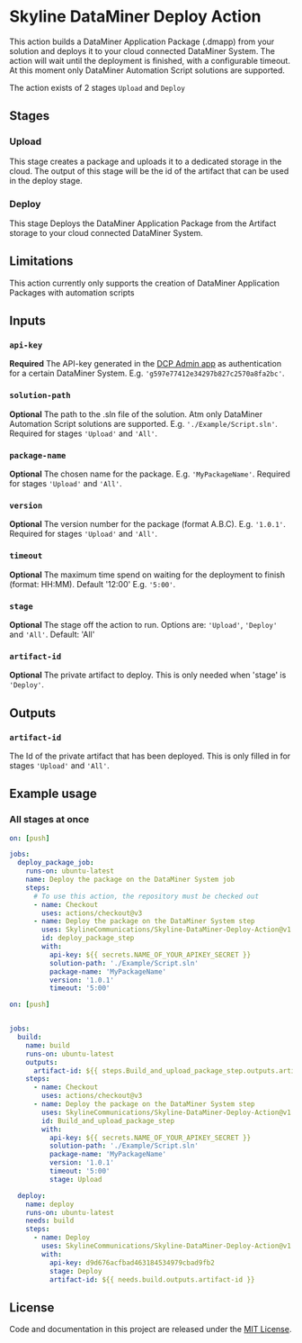 # Skyline DataMiner Deploy Action

This action builds a DataMiner Application Package (.dmapp) from your solution and deploys it to your cloud connected DataMiner System. The action will wait until the deployment is finished, with a configurable timeout. At this moment only DataMiner Automation Script solutions are supported.

The action exists of 2 stages `Upload` and `Deploy`

## Stages

### Upload

This stage creates a package and uploads it to a dedicated storage in the cloud. The output of this stage will be the id of the artifact that can be used in the deploy stage.

### Deploy

This stage Deploys the DataMiner Application Package from the Artifact storage to your cloud connected DataMiner System.

## Limitations

This action currently only supports the creation of DataMiner Application Packages with automation scripts

## Inputs

### `api-key`
**Required** The API-key generated in the [DCP Admin app](https://admin.dataminer.services) as authentication for a certain DataMiner System. E.g. `'g597e77412e34297b827c2570a8fa2bc'`.

### `solution-path`

**Optional** The path to the .sln file of the solution. Atm only DataMiner Automation Script solutions are supported. E.g. `'./Example/Script.sln'`. Required for stages `'Upload'` and `'All'`.

### `package-name`

**Optional** The chosen name for the package. E.g. `'MyPackageName'`. Required for stages `'Upload'` and `'All'`.

### `version`

**Optional** 
The version number for the package (format A.B.C). E.g. `'1.0.1'`. Required for stages `'Upload'` and `'All'`.

### `timeout`

**Optional** The maximum time spend on waiting for the deployment to finish (format: HH:MM). Default '12:00' E.g. `'5:00'`.

### `stage`

**Optional** The stage off the action to run. Options are: `'Upload'`, `'Deploy'` and `'All'`. Default: 'All'

### `artifact-id`

**Optional** The private artifact to deploy. This is only needed when 'stage' is `'Deploy'`.


## Outputs

### `artifact-id`

The Id of the private artifact that has been deployed. This is only filled in for stages `'Upload'` and `'All'`.

## Example usage

### All stages at once

```yaml
on: [push]

jobs:
  deploy_package_job:
    runs-on: ubuntu-latest
    name: Deploy the package on the DataMiner System job
    steps:
      # To use this action, the repository must be checked out 
      - name: Checkout	
        uses: actions/checkout@v3
      - name: Deploy the package on the DataMiner System step
        uses: SkylineCommunications/Skyline-DataMiner-Deploy-Action@v1
        id: deploy_package_step
        with:
          api-key: ${{ secrets.NAME_OF_YOUR_APIKEY_SECRET }}
          solution-path: './Example/Script.sln'
          package-name: 'MyPackageName'
          version: '1.0.1'
          timeout: '5:00'
```

```yaml
on: [push]


jobs:
  build:
    name: build
    runs-on: ubuntu-latest
    outputs:
      artifact-id: ${{ steps.Build_and_upload_package_step.outputs.artifact-id }}
    steps:
      - name: Checkout	
        uses: actions/checkout@v3
      - name: Deploy the package on the DataMiner System step
        uses: SkylineCommunications/Skyline-DataMiner-Deploy-Action@v1
        id: Build_and_upload_package_step
        with:
          api-key: ${{ secrets.NAME_OF_YOUR_APIKEY_SECRET }}
          solution-path: './Example/Script.sln'
          package-name: 'MyPackageName'
          version: '1.0.1'
          timeout: '5:00'
          stage: Upload

  deploy:
    name: deploy
    runs-on: ubuntu-latest
    needs: build
    steps:
      - name: Deploy
        uses: SkylineCommunications/Skyline-DataMiner-Deploy-Action@v1
        with:
          api-key: d9d676acfbad463184534979cbad9fb2
          stage: Deploy
          artifact-id: ${{ needs.build.outputs.artifact-id }}
```    

## License

Code and documentation in this project are released under the [MIT License](https://github.com/SkylineCommunications/Skyline-DataMiner-Deploy-Action/blob/feature/preRelease/LICENSE.txt). 
